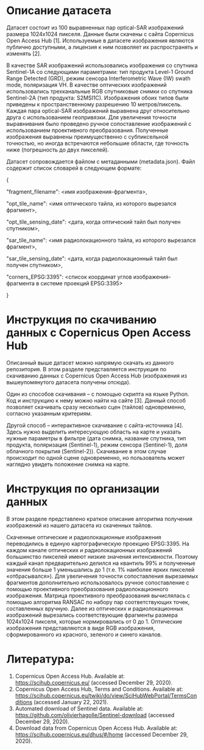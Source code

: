 # Описание датасета
Датасет состоит из 100 выравненных пар optical-SAR изображений размера 1024х1024 пикселя. Данные были скачены с сайта Copernicus Open Access Hub [1].
Используемые в датасете изображения являются публично доступными, а лицензия к ним позволяет их распространять и изменять [2].

В качестве SAR изображений использовались изображения со спутника Sentinel-1A со следующими параметрами: 
тип продукта Level-1 Ground Range Detected (GRD), режим сенсора Interferometric Wave (IW) swath mode, поляризация VH. 
В качестве оптических изображений использовались трехканальные RGB спутниковые снимки со спутника Sentinel-2A (тип продукта: S2MSI1C). 
Изображения обоих типов были приведены к пространственному разрешению 10 метров/пиксель. 
Каждая пара optical-SAR изображений выравнена друг относительно друга с использованием геопривязки. Для увеличения точности выравнивания было проведено ручное сопоставление изображений с использованием проективного преобразования. Полученные изображения выравнены преимущественно с субпиксельной точностью, но иногда встречаются небольшие области, где точность ниже (погрешность до двух пикселей).

Датасет сопровождается файлом с метаданными (metadata.json). Файл содержит список словарей в следующем формате:

{

"fragment_filename": <имя изображения-фрагмента>,

"opt_tile_name": <имя оптического тайла, из которого вырезался фрагмент>,

"opt_tile_sensing_date": <дата, когда оптический тайл был получен спутником>,

"sar_tile_name": <имя радиолокационного тайла, из которого вырезался фрагмент>,

"sar_tile_sensing_date": <дата, когда радиолокационный тайл был получен спутником>,

"corners_EPSG:3395": <список координат углов изображения-фрагмента в системе проекций EPSG:3395>

}

# Инструкция по скачиванию данных с Copernicus Open Access Hub
Описанный выше датасет можно напрямую скачать из данного репозитория.
В этом разделе представляется инструкция по скачиванию данных с Copernicus Open Access Hub (изображения из вышеупомянутого датасета получены отсюда).

Один из способов скачивания – с помощью скрипта на языке Python. Код и инструкцию к нему можно найти на сайте [3]. 
Данный способ позволяет скачивать сразу несколько сцен (тайлов) одновременно, согласно указанным критериям.

Другой способ – интерактивное скачивание с сайта-источника [4]. 
Здесь нужно выделить интересующую область на карте и указать нужные параметры в фильтре (дата снимка, название спутника, тип продукта, поляризация (Sentinel-1), 
режим сенсора (Sentinel-1), доля облачного покрытия (Sentinel-2)). 
Скачивание в этом случае происходит по одной сцене одновременно, но пользователь может наглядно увидеть положение снимка на карте.

# Инструкция по организации данных
В этом разделе представлено краткое описание алгоритма получения изображений из нашего датасета из скаченных тайлов.

Скаченные оптические и радиолокационные изображения переводились в единую картографическую проекцию EPSG:3395. 
На каждом канале оптических и радиолокационных изображений большинство пикселей имеют низкие значения интенсивности. 
Поэтому каждый канал предварительно делился на квантиль 99% и полученные значения больше 1 уменьшались до 1 (т.е. 1% наиболее ярких пикселей «отбрасывался»). 
Для увеличения точности сопоставления вырезаемых фрагментов дополнительно использовалось ручное сопоставление с помощью проективного преобразования радиолокационного изображения. 
Матрица проективного преобразования вычислялась с помощью алгоритма RANSAC по набору пар соответствующих точек, составленных вручную. 
Далее из оптических и радиолокационных изображений вырезались соответствующие фрагменты размера 1024х1024 пикселя, которые нормировались от 0 до 1. 
Оптические изображения представляются в виде RGB изображения, сформированного из красного, зеленого и синего каналов.

# Литература:
1.	Copernicus Open Access Hub. Available at: https://scihub.copernicus.eu/ (accessed December 29, 2020).
2.	Copernicus Open Access Hub, Terms and Conditions. Available at: https://scihub.copernicus.eu/twiki/do/view/SciHubWebPortal/TermsConditions (accessed January 22, 2021).
3.  Automated download of Sentinel data. Available at: https://github.com/olivierhagolle/Sentinel-download (accessed December 29, 2020).
4.  Download data from Copernicus Open Access Hub. Available at: https://scihub.copernicus.eu/dhus/#/home (accessed December 29, 2020).

